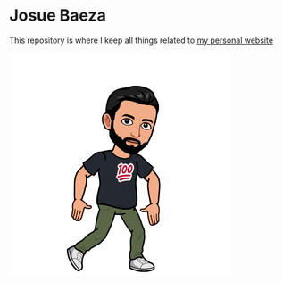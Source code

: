 
<!-- README.md is generated from README.Rmd. Please edit that file -->

# Josue Baeza

<!-- badges: start -->
<!-- badges: end -->

This repository is where I keep all things related to [my personal
website](https://josuebaeza.com/)

![](img/Josue_bitmoji.png)
